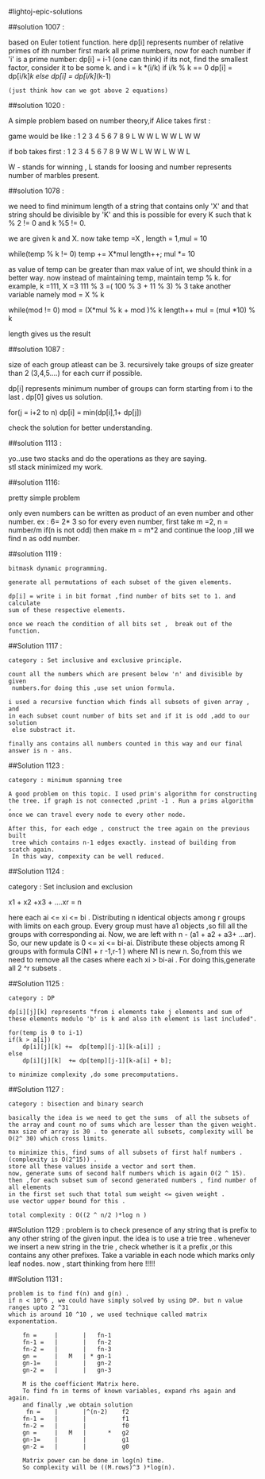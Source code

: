 #lightoj-epic-solutions

##solution 1007 :

based on Euler totient function.
here dp[i] represents number of relative primes of ith number
first mark all prime numbers, now for each number 
if 'i' is a prime number: dp[i] = i-1 (one can think)
if its not,
   find the smallest factor, consider it to be some k.
	and i = k *(i/k) 
	if i/k % k  == 0
    	dp[i] = dp[i/k]*k
	else
		dp[i] = dp[i/k]*(k-1) 

	(just think how can we got above 2 equations)

##solution 1020 :

A simple problem based on number theory,if Alice takes first :

game would be like : 1 2 3 4 5 6 7 8 9
					 L W W L W W L W W

if bob takes first : 1 2 3 4 5 6 7 8 9
					 W W L W W L W W L

W - stands for winning , L stands for loosing and number represents 
number of marbles present.


##solution 1078 :

we need to find minimum length of a string that contains only 'X' and that 
string should be divisible by 'K' and this is possible for every K such that
k % 2 != 0 and k %5 != 0.

we are given k and X.
now take temp =X , length = 1,mul = 10

while(temp % k != 0)
	temp += X*mul
	length++;
	mul *= 10

as value of temp can be greater than max value of int, we should think in a better way.
now instead of maintaining temp, maintain temp % k.
for example, k =111, X =3
111 % 3 =( 100 % 3 + 11 % 3) % 3
take another variable namely mod = X % k

while(mod != 0)
	mod = (X*mul % k + mod )% k
	length++
	mul = (mul *10) % k

length gives us the result

	


##solution 1087 :

size of each group atleast can be 3.
recursively take  groups of size greater than 2 (3,4,5....) for each curr
if possible.

dp[i] represents minimum number of groups can form starting from i to the last .
dp[0] gives us solution.

for(j = i+2 to n)
dp[i] = min(dp[i],1+ dp[j])

check the solution for better understanding.


##solution 1113 :

yo..use two stacks and do the operations as they are saying.	
stl stack minimized my work.


##solution 1116:

pretty simple problem 

only even numbers can be written as product of an even number and other number.
ex :  6=  2* 3 
so for every even number, 
first take m =2, n = number/m 
if(n is not odd) then make m = m*2
and continue the loop ,till we find n as odd number.


##solution 1119 :

	bitmask dynamic programming.

	generate all permutations of each subset of the given elements. 

	dp[i] = write i in bit format ,find number of bits set to 1. and calculate
	sum of these respective elements.  

	once we reach the condition of all bits set ,  break out of the function.

##Solution 1117 :

	category : Set inclusive and exclusive principle.

	count all the numbers which are present below 'n' and divisible by given
	 numbers.for doing this ,use set union formula. 

	i used a recursive function which finds all subsets of given array , and 
	in each subset count number of bits set and if it is odd ,add to our solution
	 else substract it.

	finally ans contains all numbers counted in this way and our final answer is n - ans.


##Solution 1123 :

	category : minimum spanning tree

	A good problem on this topic. I used prim's algorithm for constructing 
	the tree. if graph is not connected ,print -1 . Run a prims algorithm ,
	once we can travel every node to every other node. 

	After this, for each edge , construct the tree again on the previous built 
	 tree which contains n-1 edges exactly. instead of building from scatch again.
	 In this way, compexity can be well reduced.


##Solution 1124 :
  
  category : Set inclusion and exclusion

  x1 + x2 +x3 + ....xr = n

  here each ai <=  xi <= bi . Distributing n identical objects among r groups with limits on each group. Every group must have a1 objects ,so fill all the groups with corresponding ai. Now,
  we are left with  n - (a1 + a2 + a3+ ...ar).  
  So, our new update is 0 <= xi <= bi-ai. 
  Distribute these objects among R groups with formula 
  C(N1 + r -1,r-1 )  where N1 is new n.
  So,from this we need to remove all the cases where each xi > bi-ai .
  For doing this,generate all 2 ^r subsets .

##Solution 1125 :

	category : DP

	dp[i][j][k] represents "from i elements take j elements and sum of these elements modulo 'b' is k and also ith element is last included".
    
	for(temp is 0 to i-1)
	if(k > a[i])
		dp[i][j][k] +=  dp[temp][j-1][k-a[i]] ; 
	else
		dp[i][j][k]  += dp[temp][j-1][k-a[i] + b];

	to minimize complexity ,do some precomputations.

##Solution 1127 :
	
	category : bisection and binary search

	basically the idea is we need to get the sums  of all the subsets of the array and count no of sums which are lesser than the given weight. 
	max size of array is 30 . to generate all subsets, complexity will be O(2^ 30) which cross limits.

	to minimize this, find sums of all subsets of first half numbers .
	(complexity is O(2^15)) .
	store all these values inside a vector and sort them.
	now, generate sums of second half numbers which is again O(2 ^ 15). 
	then ,for each subset sum of second generated numbers , find number of all elements 
	in the first set such that total sum weight <= given weight .
	use vector upper bound for this .

	total complexity : O((2 ^ n/2 )*log n )

##Solution 1129 :
	problem is to check presence of any string that is prefix to
	any other string of the given input.
	the idea is to use a trie tree . whenever we insert a new 
	string in the trie , check whether is it a prefix ,or  this 
	contains  any other prefixes.
	Take a variable in each node which marks only leaf nodes.
	now , start thinking from here !!!!!

##Solution 1131 :
	
	problem is to find f(n) and g(n) .
	if n < 10^6 , we could have simply solved by using DP. but n value ranges upto 2 ^31 
	which is around 10 ^10 , we used technique called matrix exponentation. 

		fn =     |       |   fn-1
		fn-1 =   |       |   fn-2 
		fn-2 =   |       | 	 fn-3		
		gn =     |   M   | * gn-1
		gn-1=    |       | 	 gn-2
		gn-2 =   |       |   gn-3

		M is the coefficient Matrix here. 
		To find fn in terms of known variables, expand rhs again and again.
		and finally ,we obtain solution
		 fn =    |       |^(n-2)    f2
		fn-1 =   |       |          f1 
		fn-2 =   |       | 	        f0		
		gn =     |   M   |      *   g2
		gn-1=    |       | 	        g1
		gn-2 =   |       |          g0

		Matrix power can be done in log(n) time.
		So complexity will be ((M.rows)^3 )*log(n).

